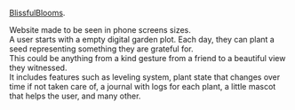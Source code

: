 [BlissfulBlooms](https://www.blissfulblooms.xyz/).    

Website made to be seen in phone screens sizes.  
A user starts with a empty digital garden plot. Each day, they can plant a seed representing something they are grateful for.   
This could be anything from a kind gesture from a friend to a beautiful view they witnessed.  
It includes features such as leveling system, plant state that changes over time if not taken care of, a journal with logs for each plant, a little mascot that helps the user, and many other.  
